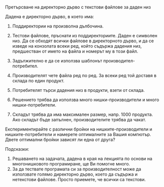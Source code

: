 Претърсване на директорно дърво с текстови файлове за даден низ

Дадена е директорно дърво, в което има:
1. Поддиректории на произволна дълбочина.
2. Тестови файлове, пръснати из поддиректориите.
Даден е символен низ. Да се обходят всички файлове в директорното дърво, и да се изведе на конзолата всеки ред, който съдържа дадения низ, предшестван от името на файла и номерът му в този файл.

1. Задължително е да се използва шаблонът производител-потребител.
2. Производителят чете файла ред по ред. За всеки ред той доставя в склада по един продукт.
3. Потребителят търси дадения низ в продукти, взети от склада.
4. Решението трябва да използва много нишки-производители и много нишки-потребители.
5. Складът трябва да има максимален размер, напр. 1000 продукта. Ако складът бъде запълнен, производителите трябва да чакат.

Експериментирайте с различни бройки на нишките-производители и нишките-потребители и намерете оптималните за Вашия компютър. Двете оптимални бройки зависят ли една от друга?

Подсказки:
1. Решаването на задачата, дадена в края на лекцията по основи на многонишковото програмиране, ще Ви помогне много.
2. За да тествате програмата си за производителност може да използвате голямо директорно дърво, което да съдържа и нетекстови файлове. Просто приемете, че всички са текстови.
